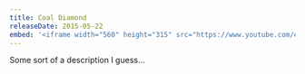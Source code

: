 ```yaml
---
title: Coal Diamond
releaseDate: 2015-05-22
embed: '<iframe width="560" height="315" src="https://www.youtube.com/embed/s4qkbqWi4ww" frameborder="0" allowfullscreen></iframe>'
---
```


Some sort of a description I guess...